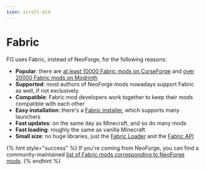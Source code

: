 ```yaml
---
icon: scroll-old
---
```


# Fabric

FO uses Fabric, instead of NeoForge, for the following reasons:

* **Popular**: there are [at least 10000 Fabric mods on CurseForge](https://www.curseforge.com/minecraft/search?gameVersionTypeId=4) and [over 20000 Fabric mods on Modrinth](https://modrinth.com/mods?g=categories:fabric)
  <!--
  Modrinth: `total_hits` from https://api.modrinth.com/v2/search?facets=[[%22categories=fabric%22]]
  CurseForge: `10000+ Projects found` in https://www.curseforge.com/minecraft/search?gameVersionTypeId=4
  TODO: find reliable API result for CurseForge
  -->
* **Supported**: most authors of NeoForge mods nowadays support Fabric as well, if not exclusively
* **Compatible**: Fabric mod developers work together to keep their mods compatible with each other
* **Easy installation**: there's a [Fabric installer](https://fabricmc.net/use/installer), which supports many launchers
* **Fast updates**: on the same day as Minecraft, and so do many mods
* **Fast loading**: roughly the same as vanilla Minecraft
* **Small size**: no huge libraries, just the [Fabric Loader](https://fabricmc.net/use) and the [Fabric API](https://www.curseforge.com/minecraft/mc-mods/fabric-api)

{% hint style="success" %}
If you're coming from NeoForge, you can find a community-maintained [list of Fabric mods corresponding to NeoForge mods](https://gist.github.com/TrueCP6/4853f15015b210fd3b1e210e9e485f83).
{% endhint %}
